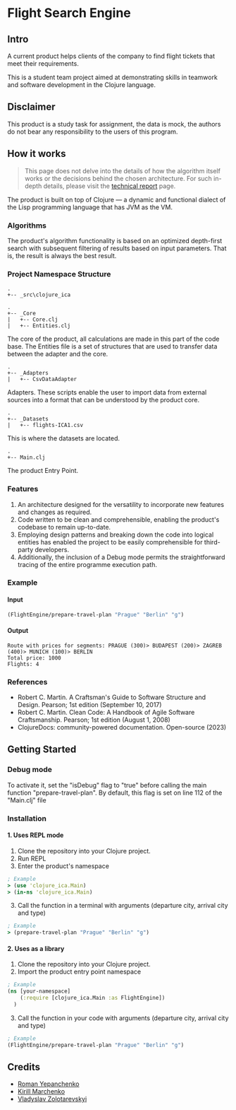 # Flight Search Engine

## Intro

A current product helps clients of the company to find flight tickets that meet their
requirements.

This is a student team project aimed at demonstrating skills in teamwork and software development in the Clojure language.

## Disclaimer 

This product is a study task for assignment, the data is mock, the authors do not bear any responsibility to the users of this program.

## How it works

> This page does not delve into the details of how the algorithm itself works or the decisions behind the chosen architecture. For such in-depth details, please visit
the [technical report](TECHNICAL_REPORT.md) page.

The product is built on top of Clojure — a dynamic and functional dialect of the Lisp programming language that has JVM as the VM.

### Algorithms

The product's algorithm functionality is based on an optimized depth-first search with subsequent filtering of results based on input parameters. That is, the result is always the best result.

### Project Namespace Structure

```
.
+-- _src\clojure_ica
```

```
.
+-- _Core
|   +-- Core.clj
|   +-- Entities.clj
```
The core of the product, all calculations are made in this part of the code base. The Entities file is a set of structures that are used to transfer data between the adapter and the core.

```
.
+-- _Adapters
|   +-- CsvDataAdapter
```
Adapters. These scripts enable the user to import data from external sources into a format that can be understood by the product core.

```
.
+-- _Datasets
|   +-- flights-ICA1.csv
```
This is where the datasets are located.

```
.
+-- Main.clj
```
The product Entry Point.

### Features

1. An architecture designed for the versatility to incorporate new features and changes as required.
2. Code written to be clean and comprehensible, enabling the product's codebase to remain up-to-date.
3. Employing design patterns and breaking down the code into logical entities has enabled the project to be easily comprehensible for third-party developers.
4. Additionally, the inclusion of a Debug mode permits the straightforward tracing of the entire programme execution path.

### Example

#### Input

```clojure
(FlightEngine/prepare-travel-plan "Prague" "Berlin" "g")
```
#### Output
```
Route with prices for segments: PRAGUE (300)> BUDAPEST (200)> ZAGREB (400)> MUNICH (100)> BERLIN
Total price: 1000
Flights: 4
```

### References
- Robert C. Martin. A Craftsman's Guide to Software Structure and Design. Pearson; 1st edition (September 10, 2017)
- Robert C. Martin. Clean Code: A Handbook of Agile Software Craftsmanship. Pearson; 1st edition (August 1, 2008)
- ClojureDocs: community-powered documentation. Open-source (2023)

## Getting Started

### Debug mode

To activate it, set the "isDebug" flag to "true" before calling the main function "prepare-travel-plan". By default, this flag is set on line 112 of the "Main.clj" file

### Installation
#### 1. Uses REPL mode
1. Clone the repository into your Clojure project.
2. Run REPL
3. Enter the product's namespace

```clojure
; Example
> (use 'clojure_ica.Main)
> (in-ns 'clojure_ica.Main)
```
3. Call the function in a terminal with arguments (departure city, arrival city and type)

```clojure
; Example
> (prepare-travel-plan "Prague" "Berlin" "g")
```
#### 2. Uses as a library
1. Clone the repository into your Clojure project.
2. Import the product entry point namespace
```clojure
; Example
(ns [your-namespace]
    (:require [clojure_ica.Main :as FlightEngine])
  )
```
3. Call the function in your code with arguments (departure city, arrival city and type)
```clojure
; Example
(FlightEngine/prepare-travel-plan "Prague" "Berlin" "g")
```
## Credits

- [Roman Yepanchenko](https://github.com/iooe)
- [Kirill Marchenko]()
- [Vladyslav Zolotarevskyi](https://github.com/TokioBoy)

